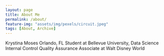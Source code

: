 ```yaml
---
layout: page
title: About Me
permalink: /about/
feature-img: "assets/img/pexels/circuit.jpeg"
tags: [About, Archive]
---
```


Krystina Moses
Orlando, FL
Student at Bellevue University, Data Science
Internal Control Quality Assurance Associate at Walt Disney World
